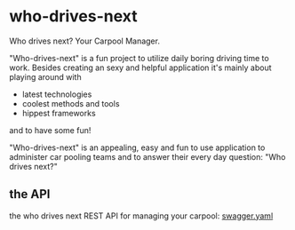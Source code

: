 # who-drives-next
Who drives next? Your Carpool Manager.

"Who-drives-next" is a fun project to utilize daily boring driving time to work. Besides creating an sexy and helpful application it's mainly about playing around with
* latest technologies
* coolest methods and tools
* hippest frameworks

and to have some fun!

"Who-drives-next" is an appealing, easy and fun to use application to administer car pooling teams and to answer their every day question: "Who drives next?"

## the API
the who drives next REST API for managing your carpool: [swagger.yaml](../src/main/ressources/swagger.yaml)
